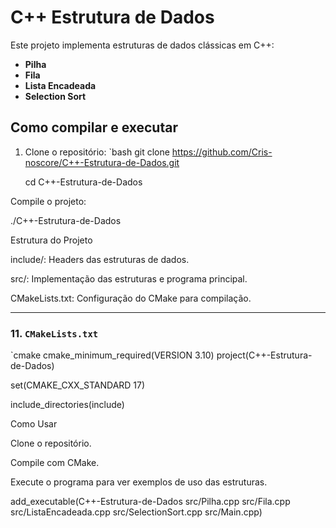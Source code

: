 # C++ Estrutura de Dados

Este projeto implementa estruturas de dados clássicas em C++:

- **Pilha**
- **Fila**
- **Lista Encadeada**
- **Selection Sort**

## Como compilar e executar

1. Clone o repositório:
   `bash
   git clone https://github.com/Cris-noscore/C++-Estrutura-de-Dados.git

   cd C++-Estrutura-de-Dados

Compile o projeto:

./C++-Estrutura-de-Dados

Estrutura do Projeto

include/: Headers das estruturas de dados.

src/: Implementação das estruturas e programa principal.

CMakeLists.txt: Configuração do CMake para compilação.

---

### 11. `CMakeLists.txt`
`cmake
cmake_minimum_required(VERSION 3.10)
project(C++-Estrutura-de-Dados)

set(CMAKE_CXX_STANDARD 17)

include_directories(include)

Como Usar

Clone o repositório.

Compile com CMake.

Execute o programa para ver exemplos de uso das estruturas.

add_executable(C++-Estrutura-de-Dados src/Pilha.cpp src/Fila.cpp src/ListaEncadeada.cpp src/SelectionSort.cpp src/Main.cpp)
